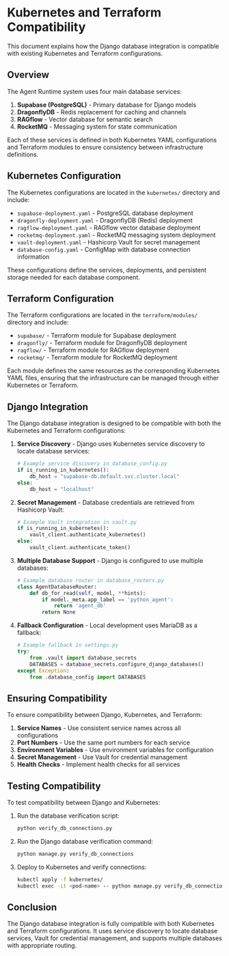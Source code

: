 # Kubernetes and Terraform Compatibility

This document explains how the Django database integration is compatible with existing Kubernetes and Terraform configurations.

## Overview

The Agent Runtime system uses four main database services:

1. **Supabase (PostgreSQL)** - Primary database for Django models
2. **DragonflyDB** - Redis replacement for caching and channels
3. **RAGflow** - Vector database for semantic search
4. **RocketMQ** - Messaging system for state communication

Each of these services is defined in both Kubernetes YAML configurations and Terraform modules to ensure consistency between infrastructure definitions.

## Kubernetes Configuration

The Kubernetes configurations are located in the `kubernetes/` directory and include:

- `supabase-deployment.yaml` - PostgreSQL database deployment
- `dragonfly-deployment.yaml` - DragonflyDB (Redis) deployment
- `ragflow-deployment.yaml` - RAGflow vector database deployment
- `rocketmq-deployment.yaml` - RocketMQ messaging system deployment
- `vault-deployment.yaml` - Hashicorp Vault for secret management
- `database-config.yaml` - ConfigMap with database connection information

These configurations define the services, deployments, and persistent storage needed for each database component.

## Terraform Configuration

The Terraform configurations are located in the `terraform/modules/` directory and include:

- `supabase/` - Terraform module for Supabase deployment
- `dragonfly/` - Terraform module for DragonflyDB deployment
- `ragflow/` - Terraform module for RAGflow deployment
- `rocketmq/` - Terraform module for RocketMQ deployment

Each module defines the same resources as the corresponding Kubernetes YAML files, ensuring that the infrastructure can be managed through either Kubernetes or Terraform.

## Django Integration

The Django database integration is designed to be compatible with both the Kubernetes and Terraform configurations:

1. **Service Discovery** - Django uses Kubernetes service discovery to locate database services:
   ```python
   # Example service discovery in database_config.py
   if is_running_in_kubernetes():
       db_host = "supabase-db.default.svc.cluster.local"
   else:
       db_host = "localhost"
   ```

2. **Secret Management** - Database credentials are retrieved from Hashicorp Vault:
   ```python
   # Example Vault integration in vault.py
   if is_running_in_kubernetes():
       vault_client.authenticate_kubernetes()
   else:
       vault_client.authenticate_token()
   ```

3. **Multiple Database Support** - Django is configured to use multiple databases:
   ```python
   # Example database router in database_routers.py
   class AgentDatabaseRouter:
       def db_for_read(self, model, **hints):
           if model._meta.app_label == 'python_agent':
               return 'agent_db'
           return None
   ```

4. **Fallback Configuration** - Local development uses MariaDB as a fallback:
   ```python
   # Example fallback in settings.py
   try:
       from .vault import database_secrets
       DATABASES = database_secrets.configure_django_databases()
   except Exception:
       from .database_config import DATABASES
   ```

## Ensuring Compatibility

To ensure compatibility between Django, Kubernetes, and Terraform:

1. **Service Names** - Use consistent service names across all configurations
2. **Port Numbers** - Use the same port numbers for each service
3. **Environment Variables** - Use environment variables for configuration
4. **Secret Management** - Use Vault for credential management
5. **Health Checks** - Implement health checks for all services

## Testing Compatibility

To test compatibility between Django and Kubernetes:

1. Run the database verification script:
   ```bash
   python verify_db_connections.py
   ```

2. Run the Django database verification command:
   ```bash
   python manage.py verify_db_connections
   ```

3. Deploy to Kubernetes and verify connections:
   ```bash
   kubectl apply -f kubernetes/
   kubectl exec -it <pod-name> -- python manage.py verify_db_connections
   ```

## Conclusion

The Django database integration is fully compatible with both Kubernetes and Terraform configurations. It uses service discovery to locate database services, Vault for credential management, and supports multiple databases with appropriate routing.
